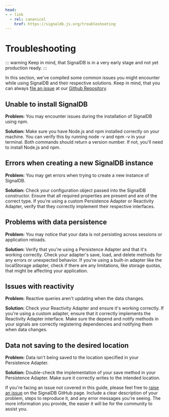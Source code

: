 ```yaml
---
head:
- - link
  - rel: canonical
    href: https://signaldb.js.org/troubleshooting
---
```

# Troubleshooting

::: warning
Keep in mind, that SignalDB is in a very early stage and not yet production ready.
:::

In this section, we've compiled some common issues you might encounter while using SignalDB and their respective solutions. Keep in mind, that you can always [file an issue](https://github.com/maxnowack/signaldb/issues/new) at our [Github Repository](https://github.com/maxnowack/signaldb).

## Unable to install SignalDB
**Problem:** You may encounter issues during the installation of SignalDB using npm.

**Solution:** Make sure you have Node.js and npm installed correctly on your machine. You can verify this by running node -v and npm -v in your terminal. Both commands should return a version number. If not, you'll need to install Node.js and npm.

## Errors when creating a new SignalDB instance
**Problem:** You may get errors when trying to create a new instance of SignalDB.

**Solution:** Check your configuration object passed into the SignalDB constructor. Ensure that all required properties are present and are of the correct type. If you're using a custom Persistence Adapter or Reactivity Adapter, verify that they correctly implement their respective interfaces.

## Problems with data persistence
**Problem:** You may notice that your data is not persisting across sessions or application reloads.

**Solution:** Verify that you're using a Persistence Adapter and that it's working correctly. Check your adapter's save, load, and delete methods for any errors or unexpected behavior. If you're using a built-in adapter like the localStorage adapter, check if there are any limitations, like storage quotas, that might be affecting your application.

## Issues with reactivity
**Problem:** Reactive queries aren't updating when the data changes.

**Solution:** Check your Reactivity Adapter and ensure it's working correctly. If you're using a custom adapter, ensure that it correctly implements the Reactivity Adapter interface. Make sure the depend and notify methods in your signals are correctly registering dependencies and notifying them when data changes.

## Data not saving to the desired location
**Problem:** Data isn't being saved to the location specified in your Persistence Adapter.

**Solution:** Double-check the implementation of your save method in your Persistence Adapter. Make sure it correctly writes to the intended location.

If you're facing an issue not covered in this guide, please feel free to [raise an issue](https://github.com/maxnowack/signaldb/issues/new) on the SignalDB GitHub page. Include a clear description of your problem, steps to reproduce it, and any error messages you're seeing. The more information you provide, the easier it will be for the community to assist you.
